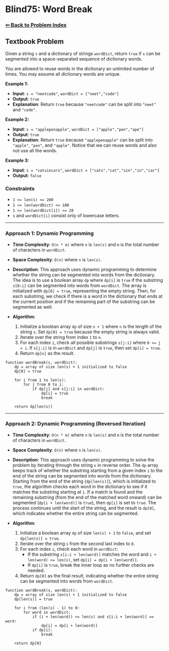# Blind75: Word Break

### [⇦ Back to Problem Index](../../index.md)

## Textbook Problem

Given a string `s` and a dictionary of strings `wordDict`, return `true` if `s` can be segmented into a space-separated sequence of dictionary words.

You are allowed to reuse words in the dictionary an unlimited number of times. You may assume all dictionary words are unique.

**Example 1:**

-   **Input**: `s = "neetcode"`, `wordDict = ["neet","code"]`
-   **Output**: `true`
-   **Explanation**: Return `true` because `"neetcode"` can be split into `"neet"` and `"code"`.

**Example 2:**

-   **Input**: `s = "applepenapple"`, `wordDict = ["apple","pen","ape"]`
-   **Output**: `true`
-   **Explanation**: Return `true` because `"applepenapple"` can be split into `"apple"`, `"pen"`, and `"apple"`. Notice that we can reuse words and also not use all the words.

**Example 3:**

-   **Input**: `s = "catsincars"`, `wordDict = ["cats","cat","sin","in","car"]`
-   **Output**: `false`

### Constraints

-   `1 <= len(s) <= 200`
-   `1 <= len(wordDict) <= 100`
-   `1 <= len(wordDict[i]) <= 20`
-   `s` and `wordDict[i]` consist only of lowercase letters.

---

### Approach 1: Dynamic Programming

-   **Time Complexity**: `O(n * m)` where `n` is `len(s)` and `m` is the total number of characters in `wordDict`.
-   **Space Complexity**: `O(n)` where `n` is `len(s)`.
-   **Description**: This approach uses dynamic programming to determine whether the string can be segmented into words from the dictionary. The idea is to use a boolean array `dp` where `dp[i]` is `true` if the substring `s[0:i]` can be segmented into words from `wordDict`. The array is initialized with `dp[0] = true`, representing the empty string. Then, for each substring, we check if there is a word in the dictionary that ends at the current position and if the remaining part of the substring can be segmented as well.
-   **Algorithm**:

    1. Initialize a boolean array `dp` of size `n + 1` where `n` is the length of the string `s`. Set `dp[0] = true` because the empty string is always valid.
    2. Iterate over the string from index `1` to `n`.
    3. For each index `i`, check all possible substrings `s[j:i]` where `0 <= j < i`. If `s[j:i]` is in `wordDict` and `dp[j]` is `true`, then set `dp[i] = true`.
    4. Return `dp[n]` as the result.

```pseudo
function wordBreak(s, wordDict):
	dp = array of size len(s) + 1 initialized to false
	dp[0] = true

	for i from 1 to len(s):
		for j from 0 to i:
			if dp[j] and s[j:i] in wordDict:
				dp[i] = true
				break

	return dp[len(s)]
```

---

### Approach 2: Dynamic Programming (Reversed Iteration)

-   **Time Complexity**: `O(n * m)` where `n` is `len(s)` and `m` is the total number of characters in `wordDict`.
-   **Space Complexity**: `O(n)` where `n` is `len(s)`.
-   **Description**: This approach uses dynamic programming to solve the problem by iterating through the string `s` in reverse order. The `dp` array keeps track of whether the substring starting from a given index `i` to the end of the string can be segmented into words from the dictionary. Starting from the end of the string (`dp[len(s)]`), which is initialized to `true`, the algorithm checks each word in the dictionary to see if it matches the substring starting at `i`. If a match is found and the remaining substring (from the end of the matched word onward) can be segmented (`dp[i + len(word)]` is `true`), then `dp[i]` is set to `true`. The process continues until the start of the string, and the result is `dp[0]`, which indicates whether the entire string can be segmented.
-   **Algorithm**:

    1. Initialize a boolean array `dp` of size `len(s) + 1` to `false`, and set `dp[len(s)] = true`.
    2. Iterate over the string `s` from the second last index to `0`.
    3. For each index `i`, check each word in `wordDict`:
        - If the substring `s[i:i + len(word)]` matches the word and `i + len(word) <= len(s)`, set `dp[i] = dp[i + len(word)]`.
        - If `dp[i]` is `true`, break the inner loop as no further checks are needed.
    4. Return `dp[0]` as the final result, indicating whether the entire string can be segmented into words from `wordDict`.

```pseudo
function wordBreak(s, wordDict):
    dp = array of size len(s) + 1 initialized to false
    dp[len(s)] = true

    for i from (len(s) - 1) to 0:
        for word in wordDict:
            if (i + len(word)) <= len(s) and s[i:i + len(word)] == word:
                dp[i] = dp[i + len(word)]
            if dp[i]:
                break

    return dp[0]
```
